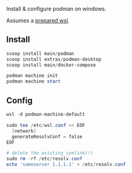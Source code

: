 
Install & configure podman on windows.

Assumes a [prepared wsl](https://github.com/oryon-dominik/dotfiles/blob/trunk/common/wsl/get-wsl-runnning.md).

## Install

``` powershell
scoop install main/podman
scoop install extras/podman-desktop
scoop install main/docker-compose

podman machine init
podman machine start
```

## Config

```powershell
wsl -d podman-machine-default

sudo tee /etc/wsl.conf << EOF  
  [network]  
  generateResolvConf = false  
EOF

# delete the existing symlink(!)
sudo rm -rf /etc/resolv.conf
echo 'nameserver 1.1.1.1' > /etc/resolv.conf
```
